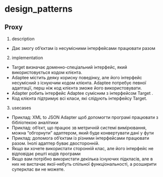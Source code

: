 # design_patterns

## Proxy

1. description

- Дає змогу об’єктам із несумісними інтерфейсами працювати разом

2. implementation

- Target визначає доменно-спеціальний інтерфейс, який використовується кодом
  клієнта.
- Adaptee містить деяку корисну поведінку, але його інтерфейс несумісний з
  існуючим кодом клієнта. Adaptee потребує певної адаптації, перш ніж код
  клієнта зможе його використовувати.
- Adapter робить інтерфейс Adaptee сумісним з інтерфейсом Target .
- Код клієнта підтримує всі класи, які слідують інтерфейсу Target.

3. usecases

- Приклад: XML to JSON Adapter щоб допомогти програмі працювати з бібліотекою
  аналітики
- Приклад: об’єкт, що працює зв метричній системі вимірювання, можна “обгорнути”
  адаптером, який буде конвертувати дані у фути
- Приклад: допомога об’єктам із різними інтерфейсами працювати разом. Інолі
  адаптер буває двосторонній.
- Якщо ви хочете використати сторонній клас, але його інтерфейс не відповідає
  решті кодів програми
- Якщо вам потрібно використати декілька існуючих підкласів, але в них не
  вистачає якої-небуть спільної функціональності, а розширити суперклас ви не
  можете.
